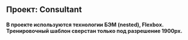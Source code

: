 ## Проект: Consultant

#### В проекте используются технологии БЭМ (nested), Flexbox. Тренировочный шаблон сверстан только под разрешение 1900px.
